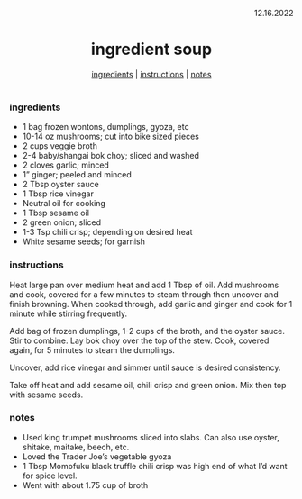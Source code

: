 <p align="right">12.16.2022</p>

<h1 align="center">ingredient soup</h1>

<div align="center">
  <a href="#ingredients">ingredients</a> | 
  <a href="#instructions">instructions</a> | 
  <a href="#notes">notes</a>
</div>
<br>

### ingredients
- 1 bag frozen wontons, dumplings, gyoza, etc
- 10-14 oz mushrooms; cut into bike sized pieces
- 2 cups veggie broth 
- 2-4 baby/shangai bok choy; sliced and washed
- 2 cloves garlic; minced
- 1” ginger; peeled and minced 
- 2 Tbsp oyster sauce
- 1 Tbsp rice vinegar 
- Neutral oil for cooking
- 1 Tbsp sesame oil
- 2 green onion; sliced 
- 1-3 Tsp chili crisp; depending on desired heat
- White sesame seeds; for garnish

### instructions
Heat large pan over medium heat and add 1 Tbsp of oil. Add mushrooms and cook, covered for a few minutes to steam through then uncover and finish browning. When cooked through, add garlic and ginger and cook for 1 minute while stirring frequently.

Add bag of frozen dumplings, 1-2 cups of the broth, and the oyster sauce. Stir to combine.  Lay bok choy over the top of the stew. Cook, covered again, for 5 minutes to steam the dumplings. 

Uncover, add rice vinegar and simmer until sauce is desired consistency. 

Take off heat and add sesame oil, chili crisp and green onion. Mix then top with sesame seeds.

### notes
- Used king trumpet mushrooms sliced into slabs.  Can also use oyster, shitake, maitake, beech, etc.  
- Loved the Trader Joe’s vegetable gyoza
- 1 Tbsp Momofuku black truffle chili crisp was high end of what I’d want for spice level. 
- Went with about 1.75 cup of broth

